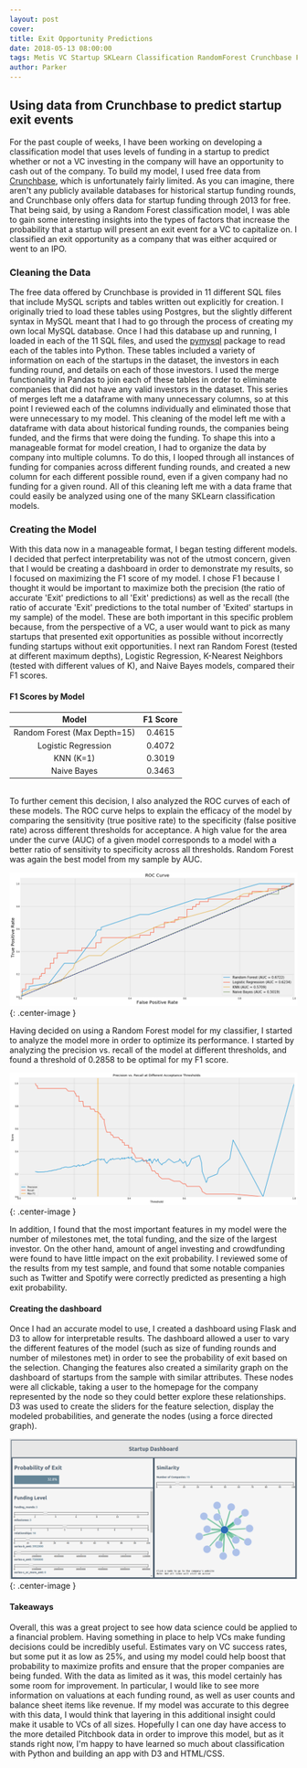 ```yaml
---
layout: post
cover:
title: Exit Opportunity Predictions
date: 2018-05-13 08:00:00
tags: Metis VC Startup SKLearn Classification RandomForest Crunchbase Flask D3
author: Parker
---
```

## Using data from Crunchbase to predict startup exit events<br>

For the past couple of weeks, I have been working on developing a classification model that uses levels of funding in a startup to predict whether or not a VC investing in the company will have an opportunity to cash out of the company. To build my model, I used free data from [Crunchbase](https://www.crunchbase.com/), which is unfortunately fairly limited. As you can imagine, there aren't any publicly available databases for historical startup funding rounds, and Crunchbase only offers data for startup funding through 2013 for free. That being said, by using a Random Forest classification model, I was able to gain some interesting insights into the types of factors that increase the probability that a startup will present an exit event for a VC to capitalize on. I classified an exit opportunity as a company that was either acquired or went to an IPO.

### Cleaning the Data

The free data offered by Crunchbase is provided in 11 different SQL files that include MySQL scripts and tables written out explicitly for creation. I originally tried to load these tables using Postgres, but the slightly different syntax in MySQL meant that I had to go through the process of creating my own local MySQL database. Once I had this database up and running, I loaded in each of the 11 SQL files, and used the [pymysql](http://pymysql.readthedocs.io/en/latest/index.html) package to read each of the tables into Python. These tables included a variety of information on each of the startups in the dataset, the investors in each funding round, and details on each of those investors. I used the merge functionality in Pandas to join each of these tables in order to eliminate companies that did not have any valid investors in the dataset. This series of merges left me a dataframe with many unnecessary columns, so at this point I reviewed each of the columns individually and eliminated those that were unnecessary to my model. This cleaning of the model left me with a dataframe with data about historical funding rounds, the companies being funded, and the firms that were doing the funding. To shape this into a manageable format for model creation, I had to organize the data by company into multiple columns. To do this, I looped through all instances of funding for companies across different funding rounds, and created a new column for each different possible round, even if a given company had no funding for a given round. All of this cleaning left me with a data frame that could easily be analyzed using one of the many SKLearn classification models.

### Creating the Model

With this data now in a manageable format, I began testing different models. I decided that perfect interpretability was not of the utmost concern, given that I would be creating a dashboard in order to demonstrate my results, so I focused on maximizing the F1 score of my model. I chose F1 because I thought it would be important to maximize both the precision (the ratio of accurate 'Exit' predictions to all 'Exit' predictions) as well as the recall (the ratio of accurate 'Exit' predictions to the total number of 'Exited' startups in my sample) of the model. These are both important in this specific problem because, from the perspective of a VC, a user would want to pick as many startups that presented exit opportunities as possible without incorrectly funding startups without exit opportunities. I next ran Random Forest (tested at different maximum depths), Logistic Regression, K-Nearest Neighbors (tested with different values of K), and Naive Bayes models, compared their F1 scores.

#### F1 Scores by Model

|        Model                | F1 Score                    |
|:---------------------------:|:---------------------------:|
| Random Forest (Max Depth=15)| 0.4615                      |
| Logistic Regression         | 0.4072                      |
| KNN (K=1)                   | 0.3019                      |
| Naive Bayes                 | 0.3463                      |

<br>
To further cement this decision, I also analyzed the ROC curves of each of these models. The ROC curve helps to explain the efficacy of the model by comparing the sensitivity (true positive rate) to the specificity (false positive rate) across different thresholds for acceptance. A high value for the area under the curve (AUC) of a given model corresponds to a model with a better ratio of sensitivity to specificity across all thresholds. Random Forest was again the best model from my sample by AUC.

![Picture description](/assets/startup/roc-curve.png){: .center-image }<br>

Having decided on using a Random Forest model for my classifier, I started to analyze the model more in order to optimize its performance. I started by analyzing the precision vs. recall of the model at different thresholds, and found a threshold of 0.2858 to be optimal for my F1 score.

![Picture description](/assets/startup/prec-rec.png){: .center-image }<br>

In addition, I found that the most important features in my model were the number of milestones met, the total funding, and the size of the largest investor. On the other hand, amount of angel investing and crowdfunding were found to have little impact on the exit probability. I reviewed some of the results from my test sample, and found that some notable companies such as Twitter and Spotify were correctly predicted as presenting a high exit probability.

#### Creating the dashboard

Once I had an accurate model to use, I created a dashboard using Flask and D3 to allow for interpretable results. The dashboard allowed a user to vary the different features of the model (such as size of funding rounds and number of milestones met) in order to see the probability of exit based on the selection. Changing the features also created a similarity graph on the dashboard of startups from the sample with similar attributes. These nodes were all clickable, taking a user to the homepage for the company represented by the node so they could better explore these relationships. D3 was used to create the sliders for the feature selection, display the modeled probabilities, and generate the nodes (using a force directed graph).

![Picture description](/assets/startup/dashboard.png){: .center-image }<br>

#### Takeaways

Overall, this was a great project to see how data science could be applied to a financial problem. Having something in place to help VCs make funding decisions could be incredibly useful. Estimates vary on VC success rates, but some put it as low as 25%, and using my model could help boost that probability to maximize profits and ensure that the proper companies are being funded. With the data as limited as it was, this model certainly has some room for improvement. In particular, I would like to see more information on valuations at each funding round, as well as user counts and balance sheet items like revenue. If my model was accurate to this degree with this data, I would think that layering in this additional insight could make it usable to VCs of all sizes. Hopefully I can one day have access to the more detailed Pitchbook data in order to improve this model, but as it stands right now, I'm happy to have learned so much about classification with Python and building an app with D3 and HTML/CSS.
